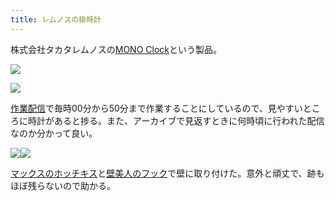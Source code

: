 ```yaml
---
title: レムノスの掛時計
---
```

株式会社タカタレムノスの[MONO Clock](https://www.amazon.co.jp/dp/B004UIT8BK)という製品。

![](https://lh5.googleusercontent.com/1Zdcx0Pa-wPMMELk2a9exll-1iXKrhH36MAn9zKj_4G_2AmrEAFpzbdIVXNLe44wjxa2bw1MOJuob6t09lQl5TLAvLdMjFGTwNSQziaYVy6KMZz71hfE_HqlELZidrRa3dpcJWs2QjxuC0vi_fm2kQ)

![](https://lh5.googleusercontent.com/Ek3jdJI5xymmMtvs5It0j31u3g7eS8OZlJl4KvulNyhm1AHdjOs-U1k3hlx42eNBnxBh2oNBdI-hChquI78iaih8FFSYNLnbeSWL68V3o6M697akVPcIUh6Yo5oz2b0iB_Gkpt-o-ompFaVraej01Q)

[作業配信](https://www.youtube.com/channel/UC5s-KpSDGzxWPWNv94PnJHw)で毎時00分から50分まで作業することにしているので、見やすいところに時計があると捗る。また、アーカイブで見返すときに何時頃に行われた配信なのか分かって良い。

![](https://lh3.googleusercontent.com/FDVPT1jO2I7Ri2gz5ClsszHVGuvuAMHPgPDGS88aYJhdugnW_Puubbn7enoIgGb-fVjRXf37Xj6qatJjFzrlaOvL9PgRnYXlGfqkAITaj17kBCmqozwjn-wkNOfrVnoDrK-hUzVgErr99m5Xe0peNg)![](https://lh5.googleusercontent.com/ZnrapgGruKO5nDNxIUS5BuxlLr_7CvFSRroZNjhrPjEYrujoB-q3CfxI5XIoUTwZMTMyI0JzrMCVZdZ6JbuO3Wi9G29iC6wO8Vmr9gJ1eb_dVxYf83QR-Xw4TeiZ946EgODRh33IEKnHBStRzyMxkQ)

[マックスのホッチキス](https://www.amazon.co.jp/dp/B000O9WRWG)と[壁美人のフック](https://www.amazon.co.jp/dp/B00CU78TDG)で壁に取り付けた。意外と頑丈で、跡もほぼ残らないので助かる。

